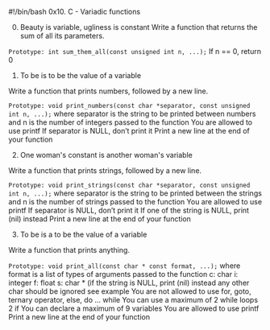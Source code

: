 #!/bin/bash
0x10. C - Variadic functions

0. Beauty is variable, ugliness is constant
Write a function that returns the sum of all its parameters.

```Prototype: int sum_them_all(const unsigned int n, ...);```
If n == 0, return 0

1. To be is to be the value of a variable

Write a function that prints numbers, followed by a new line.

```Prototype: void print_numbers(const char *separator, const unsigned int n, ...);```
where separator is the string to be printed between numbers
and n is the number of integers passed to the function
You are allowed to use printf
If separator is NULL, don’t print it
Print a new line at the end of your function

2. One woman's constant is another woman's variable

Write a function that prints strings, followed by a new line.

```Prototype: void print_strings(const char *separator, const unsigned int n, ...);```
where separator is the string to be printed between the strings
and n is the number of strings passed to the function
You are allowed to use printf
If separator is NULL, don’t print it
If one of the string is NULL, print (nil) instead
Print a new line at the end of your function

3. To be is a to be the value of a variable

Write a function that prints anything.

```Prototype: void print_all(const char * const format, ...);```
where format is a list of types of arguments passed to the function
c: char
i: integer
f: float
s: char * (if the string is NULL, print (nil) instead
any other char should be ignored
see example
You are not allowed to use for, goto, ternary operator, else, do ... while
You can use a maximum of
2 while loops
2 if
You can declare a maximum of 9 variables
You are allowed to use printf
Print a new line at the end of your function
